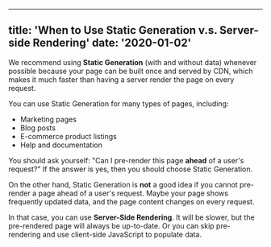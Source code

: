 <!--
 * @Author: curechen 981470148@qq.com
 * @Date: 2023-06-11 13:08:44
 * @LastEditors: curechen 981470148@qq.com
 * @LastEditTime: 2023-06-11 13:08:58
 * @FilePath: \workplace\React\nextjs-blog\posts\ssg-ssr.md
 * @Description: 
-->
---
title: 'When to Use Static Generation v.s. Server-side Rendering'
date: '2020-01-02'
---

We recommend using **Static Generation** (with and without data) whenever possible because your page can be built once and served by CDN, which makes it much faster than having a server render the page on every request.

You can use Static Generation for many types of pages, including:

- Marketing pages
- Blog posts
- E-commerce product listings
- Help and documentation

You should ask yourself: "Can I pre-render this page **ahead** of a user's request?" If the answer is yes, then you should choose Static Generation.

On the other hand, Static Generation is **not** a good idea if you cannot pre-render a page ahead of a user's request. Maybe your page shows frequently updated data, and the page content changes on every request.

In that case, you can use **Server-Side Rendering**. It will be slower, but the pre-rendered page will always be up-to-date. Or you can skip pre-rendering and use client-side JavaScript to populate data.